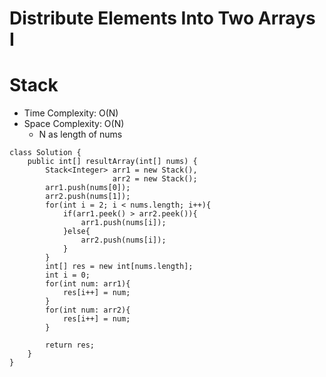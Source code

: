 # Distribute Elements Into Two Arrays I

# Stack

- Time Complexity: O(N)
- Space Complexity: O(N)
  - N as length of nums

```
class Solution {
    public int[] resultArray(int[] nums) {
        Stack<Integer> arr1 = new Stack(),
                       arr2 = new Stack();
        arr1.push(nums[0]);
        arr2.push(nums[1]);
        for(int i = 2; i < nums.length; i++){
            if(arr1.peek() > arr2.peek()){
                arr1.push(nums[i]);
            }else{
                arr2.push(nums[i]);
            }
        }
        int[] res = new int[nums.length];
        int i = 0;
        for(int num: arr1){
            res[i++] = num;
        }
        for(int num: arr2){
            res[i++] = num;
        }

        return res;
    }
}
```
